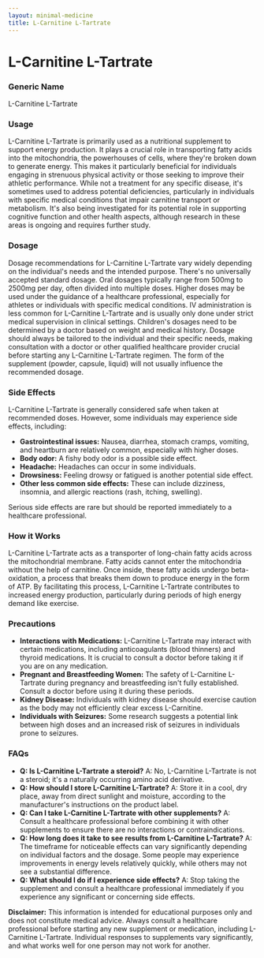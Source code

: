 ```yaml
---
layout: minimal-medicine
title: L-Carnitine L-Tartrate
---
```


# L-Carnitine L-Tartrate
### Generic Name
L-Carnitine L-Tartrate

### Usage
L-Carnitine L-Tartrate is primarily used as a nutritional supplement to support energy production.  It plays a crucial role in transporting fatty acids into the mitochondria, the powerhouses of cells, where they're broken down to generate energy.  This makes it particularly beneficial for individuals engaging in strenuous physical activity or those seeking to improve their athletic performance. While not a treatment for any specific disease, it's sometimes used to address potential deficiencies, particularly in individuals with specific medical conditions that impair carnitine transport or metabolism.  It's also being investigated for its potential role in supporting cognitive function and other health aspects, although research in these areas is ongoing and requires further study.


### Dosage
Dosage recommendations for L-Carnitine L-Tartrate vary widely depending on the individual's needs and the intended purpose. There's no universally accepted standard dosage.  Oral dosages typically range from 500mg to 2500mg per day, often divided into multiple doses.  Higher doses may be used under the guidance of a healthcare professional, especially for athletes or individuals with specific medical conditions.  IV administration is less common for L-Carnitine L-Tartrate and is usually only done under strict medical supervision in clinical settings.  Children's dosages need to be determined by a doctor based on weight and medical history.  Dosage should always be tailored to the individual and their specific needs, making consultation with a doctor or other qualified healthcare provider crucial before starting any L-Carnitine L-Tartrate regimen.  The form of the supplement (powder, capsule, liquid) will not usually influence the recommended dosage.


### Side Effects
L-Carnitine L-Tartrate is generally considered safe when taken at recommended doses. However, some individuals may experience side effects, including:

*   **Gastrointestinal issues:** Nausea, diarrhea, stomach cramps, vomiting, and heartburn are relatively common, especially with higher doses.
*   **Body odor:** A fishy body odor is a possible side effect.
*   **Headache:**  Headaches can occur in some individuals.
*   **Drowsiness:** Feeling drowsy or fatigued is another potential side effect.
*   **Other less common side effects:**  These can include dizziness, insomnia, and allergic reactions (rash, itching, swelling).


Serious side effects are rare but should be reported immediately to a healthcare professional.


### How it Works
L-Carnitine L-Tartrate acts as a transporter of long-chain fatty acids across the mitochondrial membrane.  Fatty acids cannot enter the mitochondria without the help of carnitine. Once inside, these fatty acids undergo beta-oxidation, a process that breaks them down to produce energy in the form of ATP. By facilitating this process, L-Carnitine L-Tartrate contributes to increased energy production, particularly during periods of high energy demand like exercise.


### Precautions
*   **Interactions with Medications:** L-Carnitine L-Tartrate may interact with certain medications, including anticoagulants (blood thinners) and thyroid medications. It is crucial to consult a doctor before taking it if you are on any medication.
*   **Pregnant and Breastfeeding Women:**  The safety of L-Carnitine L-Tartrate during pregnancy and breastfeeding isn't fully established. Consult a doctor before using it during these periods.
*   **Kidney Disease:** Individuals with kidney disease should exercise caution as the body may not efficiently clear excess L-Carnitine.
*   **Individuals with Seizures:** Some research suggests a potential link between high doses and an increased risk of seizures in individuals prone to seizures.


### FAQs

*   **Q: Is L-Carnitine L-Tartrate a steroid?** A: No, L-Carnitine L-Tartrate is not a steroid; it's a naturally occurring amino acid derivative.
*   **Q: How should I store L-Carnitine L-Tartrate?** A: Store it in a cool, dry place, away from direct sunlight and moisture, according to the manufacturer's instructions on the product label.
*   **Q: Can I take L-Carnitine L-Tartrate with other supplements?** A: Consult a healthcare professional before combining it with other supplements to ensure there are no interactions or contraindications.
*   **Q: How long does it take to see results from L-Carnitine L-Tartrate?** A: The timeframe for noticeable effects can vary significantly depending on individual factors and the dosage. Some people may experience improvements in energy levels relatively quickly, while others may not see a substantial difference.
*   **Q: What should I do if I experience side effects?** A: Stop taking the supplement and consult a healthcare professional immediately if you experience any significant or concerning side effects.

**Disclaimer:** This information is intended for educational purposes only and does not constitute medical advice. Always consult a healthcare professional before starting any new supplement or medication, including L-Carnitine L-Tartrate.  Individual responses to supplements vary significantly, and what works well for one person may not work for another.
